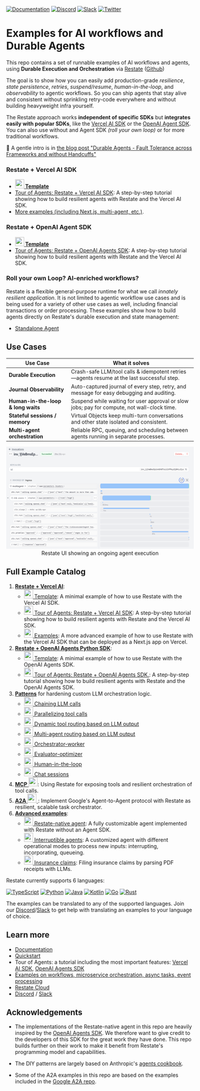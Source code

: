 <!-- markdown-link-check-disable -->
[![Documentation](https://img.shields.io/badge/doc-reference-blue)](https://docs.restate.dev)
[![Discord](https://img.shields.io/discord/1128210118216007792?logo=discord)](https://discord.gg/skW3AZ6uGd)
[![Slack](https://img.shields.io/badge/Slack-4A154B?logo=slack&logoColor=fff)](https://join.slack.com/t/restatecommunity/shared_invite/zt-2v9gl005c-WBpr167o5XJZI1l7HWKImA)
[![Twitter](https://img.shields.io/twitter/follow/restatedev.svg?style=social&label=Follow)](https://x.com/intent/follow?screen_name=restatedev)
<!-- markdown-link-check-enable -->

# Examples for AI workflows and Durable Agents

This repo contains a set of runnable examples of AI workflows and agents, using  **Durable Execution and Orchestration** via [Restate](https://restate.dev/) ([Github](https://restatedev/restate))

The goal is to show how you can easily add production-grade _resilience_, _state persistence_, _retries_, _suspend/resume_, _human-in-the-loop_, and _observability_ to agentic workflows. So you can ship agents that stay alive and consistent without sprinkling retry-code everywhere and without building heavyweight infra yourself.

The Restate approach works **independent of specific SDKs** but **integrates easily with popular SDKs**, like the [Vercel AI SDK](https://ai-sdk.dev/) or the [OpenAI Agent SDK](https://openai.github.io/openai-agents-python/). You can also use without and Agent SDK _(roll your own loop)_ or for more traditional workflows.

📄 A gentle intro is in [the blog post "Durable Agents - Fault Tolerance across Frameworks and without Handcuffs"](https://restate.dev/blog/durable-ai-loops-fault-tolerance-across-frameworks-and-without-handcuffs/)

### Restate + Vercel AI SDK

- **[<img src="https://skillicons.dev/icons?i=ts" width="24" height="24"> Template](vercel-ai/template)**
- [Tour of Agents: Restate + Vercel AI SDK](vercel-ai/tour-of-agents): A step-by-step tutorial showing how to build resilient agents with Restate and the Vercel AI SDK.
- [More examples (including Next.js, multi-agent, etc.)](vercel-ai/examples).

### Restate + OpenAI Agent SDK

- **[<img src="https://skillicons.dev/icons?i=python&theme=light" width="24" height="24"> Template](openai-agents/template)**
- [Tour of Agents: Restate + OpenAI Agents SDK](openai-agents/tour-of-agents): A step-by-step tutorial showing how to build resilient agents with Restate and the Vercel AI SDK.

### Roll your own Loop? AI-enriched workflows?

Restate is a flexible general-purpose runtime for what we call _innately resilient application_. It is not limited to agentic workflow use cases and is being used for a variety of other use cases as well, including financial transactions or order processing. These examples show how to build agents directly on Restate's durable execution and state management:

- [Standalone Agent](advanced/restate-native-agent/)


## Use Cases

| Use Case                           | What it solves                                                                              |
| ---------------------------------- | ------------------------------------------------------------------------------------------- |
| **Durable Execution**              | Crash-safe LLM/tool calls & idempotent retries—agents resume at the last successful step.   |
| **Journal Observability**          | Auto-captured journal of every step, retry, and message for easy debugging and auditing.    |
| **Human-in-the-loop & long waits** | Suspend while waiting for user approval or slow jobs; pay for compute, not wall-clock time. |
| **Stateful sessions / memory**     | Virtual Objects keep multi-turn conversations and other state isolated and consistent.      |
| **Multi-agent orchestration**      | Reliable RPC, queuing, and scheduling between agents running in separate processes.         |


<p style="text-align: center;">
  <img src="vercel-ai/examples/doc/img/multi_agent_complete.png" alt="OpenAI Agent SDK invocation UI" width="600px"/><br/>
  Restate UI showing an ongoing agent execution
</p>


## Full Example Catalog

1. [**Restate + Vercel AI**](vercel-ai): 
   - [<img src="https://skillicons.dev/icons?i=ts" width="24" height="24"> Template](vercel-ai/template): A minimal example of how to use Restate with the Vercel AI SDK.
   - [<img src="https://skillicons.dev/icons?i=ts" width="24" height="24"> Tour of Agents: Restate + Vercel AI SDK](vercel-ai/tour-of-agents): A step-by-step tutorial showing how to build resilient agents with Restate and the Vercel AI SDK.
   - [<img src="https://skillicons.dev/icons?i=ts" width="24" height="24"> Examples](vercel-ai/examples): A more advanced example of how to use Restate with the Vercel AI SDK that can be deployed as a Next.js app on Vercel.
2. [**Restate + OpenAI Agents Python SDK**](openai-agents): 
   - [<img src="https://skillicons.dev/icons?i=python&theme=light" width="24" height="24"> Template](openai-agents/template): A minimal example of how to use Restate with the OpenAI Agents SDK.
   - [<img src="https://skillicons.dev/icons?i=ts" width="24" height="24"> Tour of Agents: Restate + OpenAI Agents SDK.](openai-agents/tour-of-agents): A step-by-step tutorial showing how to build resilient agents with Restate and the OpenAI Agents SDK.
2. [**Patterns**](patterns) for hardening custom LLM orchestration logic.
   - [<img src="https://skillicons.dev/icons?i=python&theme=light" width="24" height="24"> Chaining LLM calls](patterns#chaining-llm-calls)
   - [<img src="https://skillicons.dev/icons?i=python&theme=light" width="24" height="24"> Parallelizing tool calls](patterns#parallelizing-tool-calls)
   - [<img src="https://skillicons.dev/icons?i=python&theme=light" width="24" height="24"> Dynamic tool routing based on LLM output](patterns#dynamic-routing-to-tools-based-on-llm-output)
   - [<img src="https://skillicons.dev/icons?i=python&theme=light" width="24" height="24"> Multi-agent routing based on LLM output](patterns#multi-agent-routing-based-on-llm-output)
   - [<img src="https://skillicons.dev/icons?i=python&theme=light" width="24" height="24"> Orchestrator-worker](patterns#orchestrator-worker-pattern)
   - [<img src="https://skillicons.dev/icons?i=python&theme=light" width="24" height="24"> Evaluator-optimizer](patterns#evaluator-optimizer-pattern)
   - [<img src="https://skillicons.dev/icons?i=python&theme=light" width="24" height="24"> Human-in-the-loop](patterns#human-in-the-loop-pattern)
   - [<img src="https://skillicons.dev/icons?i=python&theme=light" width="24" height="24"> Chat sessions](patterns#long-lived-stateful-chat-sessions)
3. [**MCP** <img src="https://skillicons.dev/icons?i=ts" width="24" height="24">](mcp): Using Restate for exposing tools and resilient orchestration of tool calls.
4. [**A2A** <img src="https://skillicons.dev/icons?i=python&theme=light" width="24" height="24"> ](a2a): Implement Google's Agent-to-Agent protocol with Restate as resilient, scalable task orchestrator.
5. [**Advanced examples**](end-to-end-applications): 
   - [<img src="https://skillicons.dev/icons?i=python&theme=light" width="24" height="24"> Restate-native agent](advanced/restate-native-agent/README.md): A fully customizable agent implemented with Restate without an Agent SDK. 
   - [<img src="https://skillicons.dev/icons?i=python&theme=light" width="24" height="24"> Interruptible agents](advanced/interruptible-agent/README.md): A customized agent with different operational modes to process new inputs: interrupting, incorporating, queueing.
   - [<img src="https://skillicons.dev/icons?i=python&theme=light" width="24" height="24"> Insurance claims](advanced/insurance-claims/README.md): Filing insurance claims by parsing PDF receipts with LLMs.


Restate currently supports 6 languages:

[![TypeScript](https://skillicons.dev/icons?i=ts)](https://docs.restate.dev/develop/ts/overview)
[![Python](https://skillicons.dev/icons?i=python&theme=light)](https://docs.restate.dev/develop/python/overview)
[![Java](https://skillicons.dev/icons?i=java&theme=light)](https://docs.restate.dev/develop/java/overview)
[![Kotlin](https://skillicons.dev/icons?i=kotlin&theme=light)](https://docs.restate.dev/develop/java/overview)
[![Go](https://skillicons.dev/icons?i=go)](https://docs.restate.dev/develop/go/overview)
[![Rust](https://skillicons.dev/icons?i=rust&theme=light)](https://docs.rs/restate-sdk/latest/restate_sdk/)

The examples can be translated to any of the supported languages. 
Join our [Discord](https://discord.gg/skW3AZ6uGd)/[Slack](https://join.slack.com/t/restatecommunity/shared_invite/zt-2v9gl005c-WBpr167o5XJZI1l7HWKImA) to get help with translating an examples to your language of choice.

## Learn more
- [Documentation](https://docs.restate.dev/)
- [Quickstart](https://docs.restate.dev/get_started/quickstart)
- Tour of Agents: a tutorial including the most important features: [Vercel AI SDK](https://docs.restate.dev/tour/vercel-ai-agents), [OpenAI Agents SDK](https://docs.restate.dev/tour/openai-agents) 
- [Examples on workflows, microservice orchestration, async tasks, event processing](https://github.com/restatedev/examples)
- [Restate Cloud](https://restate.dev/cloud/)
- [Discord](https://discord.gg/skW3AZ6uGd) / [Slack](https://join.slack.com/t/restatecommunity/shared_invite/zt-2v9gl005c-WBpr167o5XJZI1l7HWKImA)

## Acknowledgements

- The implementations of the Restate-native agent in this repo are heavily inspired by the [OpenAI Agents SDK](https://github.com/openai/openai-agents-python). We therefore want to give credit to the developers of this SDK for the great work they have done. This repo builds further on their work to make it benefit from Restate's programming model and capabilities.

- The DIY patterns are largely based on Anthropic's [agents cookbook](https://github.com/anthropics/anthropic-cookbook/tree/main/patterns/agents).

- Some of the A2A examples in this repo are based on the examples included in the [Google A2A repo](https://github.com/google/A2A/tree/main).
